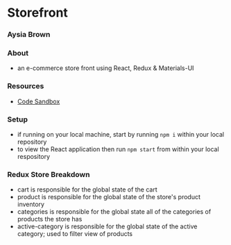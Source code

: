 # Storefront
### Aysia Brown


### About
- an e-commerce store front using React, Redux & Materials-UI

### Resources
- [Code Sandbox]()

### Setup
- if running on your local machine, start by running `npm i` within your local repository 
- to view the React application then run `npm start` from within your local respository 

### Redux Store Breakdown
- cart is responsible for the global state of the cart
- product is responsible for the global state of the store's product inventory 
- categories is responsible for the global state all of the categories of products the store has 
- active-category is responsible for the global state of the active category; used to filter view of products 


